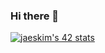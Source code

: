### Hi there 👋

[![jaeskim's 42 stats](https://badge42.herokuapp.com/api/stats/zait-sli?privacyName=true)](https://github.com/JaeSeoKim/badge42)
